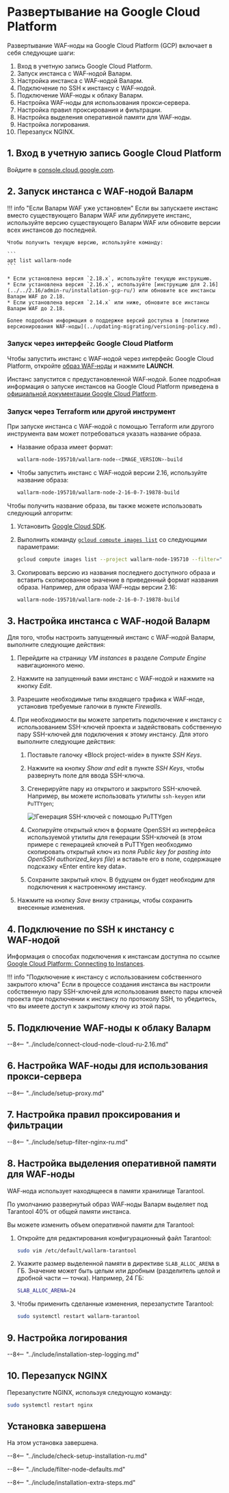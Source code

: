 [link-launch-instance]:     https://cloud.google.com/deep-learning-vm/docs/quickstart-marketplace

[img-ssh-key-generation]:       ../images/installation-gcp/common/ssh-key-generation.png

# Развертывание на Google Cloud Platform

Развертывание WAF‑ноды на Google Cloud Platform (GCP) включает в себя следующие шаги:

1.  Вход в учетную запись Google Cloud Platform.
2.  Запуск инстанса с WAF‑нодой Валарм.
3.  Настройка инстанса с WAF‑нодой Валарм.
4.  Подключение по SSH к инстансу с WAF‑нодой.
5.  Подключение WAF‑ноды к облаку Валарм.
6.  Настройка WAF‑ноды для использования прокси‑сервера.
7.  Настройка правил проксирования и фильтрации.
8.  Настройка выделения оперативной памяти для WAF‑ноды.
9.  Настройка логирования.
10. Перезапуск NGINX.

    

    
    
## 1. Вход в учетную запись Google Cloud Platform

Войдите в [console.cloud.google.com](https://console.cloud.google.com/).

## 2. Запуск инстанса с WAF‑нодой Валарм

!!! info "Если Валарм WAF уже установлен"
    Если вы запускаете инстанс вместо существующего Валарм WAF или дублируете инстанс, используйте версию существующего Валарм WAF или обновите версии всех инстансов до последней.

    Чтобы получить текущую версию, используйте команду: 

    ```
    apt list wallarm-node
    ```

    * Если установлена версия `2.18.x`, используйте текущую инструкцию.
    * Если установлена версия `2.16.x`, используйте [инструкцию для 2.16](../../2.16/admin-ru/installation-gcp-ru/) или обновите все инстансы Валарм WAF до 2.18.
    * Если установлена версия `2.14.x` или ниже, обновите все инстансы Валарм WAF до 2.18.

    Более подробная информация о поддержке версий доступна в [политике версионирования WAF‑ноды](../updating-migrating/versioning-policy.md).

### Запуск через интерфейс Google Cloud Platform

Чтобы запустить инстанс с WAF‑нодой через интерфейс Google Cloud Platform, откройте [образ WAF‑ноды](https://console.cloud.google.com/launcher/details/wallarm-node-195710/wallarm-node) и нажмите **LAUNCH**.

Инстанс запустится с предустановленной WAF‑нодой. Более подробная информация о запуске инстансов на Google Cloud Platform приведена в [официальной документации Google Cloud Platform][link-launch-instance].

### Запуск через Terraform или другой инструмент

При запуске инстанса с WAF‑нодой с помощью Terraform или другого инструмента вам может потребоваться указать название образа.

* Название образа имеет формат:

    ```bash
    wallarm-node-195710/wallarm-node-<IMAGE_VERSION>-build
    ```
* Чтобы запустить инстанс с WAF‑нодой версии 2.16, используйте название образа:

    ```bash
    wallarm-node-195710/wallarm-node-2-16-0-7-19878-build
    ```

Чтобы получить название образа, вы также можете использовать следующий алгоритм:

1. Установить [Google Cloud SDK](https://cloud.google.com/sdk/docs/install).
2. Выполнить команду [`gcloud compute images list`](https://cloud.google.com/sdk/gcloud/reference/compute/images/list) со следующими параметрами:
    
    ```bash
    gcloud compute images list --project wallarm-node-195710 --filter="name~'wallarm-node-2-16-*'" --no-standard-images
    ```

3. Скопировать версию из названия последнего доступного образа и вставить скопированное значение в приведенный формат названия образа. Например, для образа WAF‑ноды версии 2.16:

    ```bash
    wallarm-node-195710/wallarm-node-2-16-0-7-19878-build
    ```

## 3. Настройка инстанса с WAF‑нодой Валарм

Для того, чтобы настроить запущенный инстанс с WAF‑нодой Валарм, выполните следующие действия:
1.  Перейдите на страницу *VM instances* в разделе *Compute Engine* навигационного меню.

2.  Нажмите на запущенный вами инстанс с WAF‑нодой и нажмите на кнопку *Edit*.

3.  Разрешите необходимые типы входящего трафика к WAF‑ноде, установив требуемые галочки в пункте *Firewalls*.

4.  При необходимости вы можете запретить подключение к инстансу с использованием SSH-ключей проекта и задействовать собственную пару SSH-ключей для подключения к этому инстансу. Для этого выполните следующие действия:

    1.  Поставьте галочку «Block project-wide» в пункте *SSH Keys*.
    
    2.  Нажмите на кнопку *Show and edit* в пункте *SSH Keys*, чтобы развернуть поле для ввода SSH-ключа.
    
    3.  Сгенерируйте пару из открытого и закрытого SSH-ключей. Например, вы можете использовать утилиты `ssh-keygen` или `PuTTYgen`;
       
        ![!Генерация SSH-ключей с помощью PuTTYgen][img-ssh-key-generation]

    4.  Скопируйте открытый ключ в формате OpenSSH из интерфейса используемой утилиты для генерации SSH-ключей (в этом примере с генерацией ключей в PuTTYgen необходимо скопировать открытый ключ из поля *Public key for pasting into OpenSSH authorized_keys file*) и вставьте его в поле, содержащее подсказку «Enter entire key data».
    
    5.  Сохраните закрытый ключ. В будущем он будет необходим для подключения к настроенному инстансу.
    
5.  Нажмите на кнопку *Save* внизу страницы, чтобы сохранить внесенные изменения.



## 4. Подключение по SSH к инстансу с WAF‑нодой

Информация о способах подключения к инстансам доступна по ссылке [Google Cloud Platform: Connecting to Instances](https://cloud.google.com/compute/docs/instances/connecting-to-instance).

!!! info "Подключение к инстансу с использованием собственного закрытого ключа"
    Если в процессе создания инстанса вы настроили собственную пару SSH-ключей для использования вместо пары ключей проекта при подключении к инстансу по протоколу SSH, то убедитесь, что вы имеете доступ к закрытому ключу из этой пары.

## 5. Подключение WAF‑ноды к облаку Валарм

--8<-- "../include/connect-cloud-node-cloud-ru-2.16.md"

## 6. Настройка WAF‑ноды для использования прокси‑сервера

--8<-- "../include/setup-proxy.md"

## 7. Настройка правил проксирования и фильтрации

--8<-- "../include/setup-filter-nginx-ru.md"

## 8. Настройка выделения оперативной памяти для WAF‑ноды

WAF‑нода использует находящееся в памяти хранилище Tarantool.

По умолчанию развернутый образ WAF‑ноды Валарм выделяет под Tarantool 40% от общей памяти инстанса.

Вы можете изменить объем оперативной памяти для Tarantool:

1.  Откройте для редактирования конфигурационный файл Tarantool:

    ``` bash
    sudo vim /etc/default/wallarm-tarantool
    ```

2.  Укажите размер выделенной памяти в директиве `SLAB_ALLOC_ARENA` в ГБ. Значение может быть целым или дробным (разделитель целой и дробной части — точка). Например, 24 ГБ:

    ```bash
    SLAB_ALLOC_ARENA=24
    ```

3.  Чтобы применить сделанные изменения, перезапустите Tarantool:

    ``` bash
    sudo systemctl restart wallarm-tarantool
    ```

##  9.  Настройка логирования

--8<-- "../include/installation-step-logging.md"

## 10.  Перезапуск NGINX

Перезапустите NGINX, используя следующую команду:

``` bash
sudo systemctl restart nginx
```

## Установка завершена

На этом установка завершена.

--8<-- "../include/check-setup-installation-ru.md"

--8<-- "../include/filter-node-defaults.md"

--8<-- "../include/installation-extra-steps.md"

